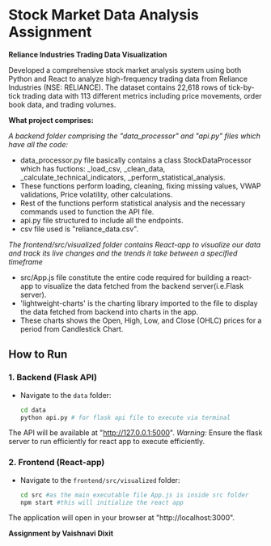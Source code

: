 # Stock Market Data Analysis Assignment
**Reliance Industries Trading Data Visualization**

Developed a comprehensive stock market analysis system using both Python and React to analyze high-frequency trading data from Reliance Industries (NSE: RELIANCE). 
The dataset contains 22,618 rows of tick-by-tick trading data with 113 different metrics including price movements, order book data, and trading volumes.

**What project comprises:**

*A backend folder comprising the "data_processor" and "api.py" files which have all the code:*
 - data_processor.py file basically contains a class StockDataProcessor which has fuctions: _load_csv, _clean_data, _calculate_technical_indicators, _perform_statistical_analysis.
 - These functions perform loading, cleaning, fixing missing values, VWAP validations, Price volatility, other calculations.
 - Rest of the functions perform statistical analysis and the necessary commands used to function the API file.
 - api.py file structured to include all the endpoints.
 - csv file used is "reliance_data.csv". 

*The frontend/src/visualized folder contains React-app to visualize our data and track its live changes and the trends it take between a specified timeframe*
 - src/App.js file constitute the entire code required for building a react-app to visualize the data fetched from the backend server(i.e.Flask server).
 - 'lightweight-charts' is the charting library imported to the file to display the data fetched from backend into charts in the app.
 -  These charts shows the Open, High, Low, and Close (OHLC) prices for a period from Candlestick Chart.

## How to Run

### 1. Backend (Flask API)

- Navigate to the `data` folder:
  ```bash
  cd data
  python api.py # for flask api file to execute via terminal
The API will be available at "http://127.0.0.1:5000". *Warning:* Ensure the flask server to run efficiently for react app to execute efficiently.

### 2. Frontend (React-app)

- Navigate to the `frontend/src/visualized` folder:
  ```bash
  cd src #as the main executable file App.js is inside src folder
  npm start #this will initialize the react app
The application will open in your browser at "http://localhost:3000".


**Assignment by Vaishnavi Dixit**
